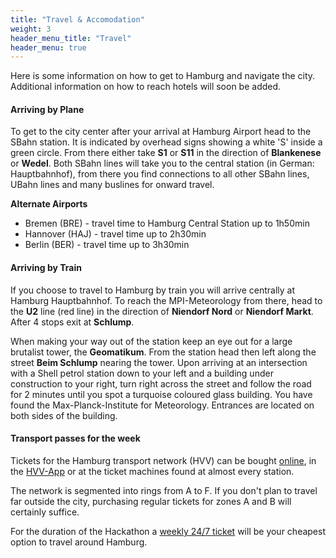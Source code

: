 ```yaml
---
title: "Travel & Accomodation"
weight: 3
header_menu_title: "Travel"
header_menu: true
---
```


Here is some information on how to get to Hamburg and navigate the city. Additional information on how to reach hotels will soon be added.

#### Arriving by Plane
To get to the city center after your arrival at Hamburg Airport head to the SBahn station.
It is indicated by overhead signs showing a white 'S' inside a green circle. From there either take 
**S1** or **S11** in the direction of **Blankenese** or **Wedel**. Both SBahn lines will take 
you to the central station (in German: Hauptbahnhof), from there you find connections to all other SBahn lines, UBahn lines and many buslines for onward travel.

**Alternate Airports** 
- Bremen (BRE) - travel time to Hamburg Central Station up to 1h50min
- Hannover (HAJ) - travel time up to 2h30min
- Berlin (BER) - travel time up to 3h30min


#### Arriving by Train
If you choose to travel to Hamburg by train you will arrive centrally at Hamburg Hauptbahnhof. 
To reach the MPI-Meteorology from there, head to the **U2** line (red line) in the direction of
**Niendorf Nord** or **Niendorf Markt**. After 4 stops exit at **Schlump**. 

When making your way out of the station keep 
an eye out for a large brutalist tower, the **Geomatikum**. From the station head then left
along the street **Beim Schlump** nearing the tower. Upon arriving at an intersection with a Shell petrol
station down to your left and a building under construction to your right, turn right across the street and
follow the road for 2 minutes until you spot a turquoise coloured glass building. You have found the
Max-Planck-Institute for Meteorology. Entrances are located on both sides of the building.   
 


#### Transport passes for the week

Tickets for the Hamburg transport network (HVV) can be bought [online](https://hvv.de/en/onlineshop), in the 
[HVV-App](https://hvv.de/en/service/hvv-apps) or at the ticket machines found at almost every station. 

The network is segmented into rings from A to F. If you don't plan to travel far outside the city, purchasing 
regular tickets for zones A and B will certainly suffice. 

For the duration of the Hackathon a [weekly 24/7 ticket](https://shop.hvv.de/product/564/show) will be your cheapest option to travel around Hamburg.


